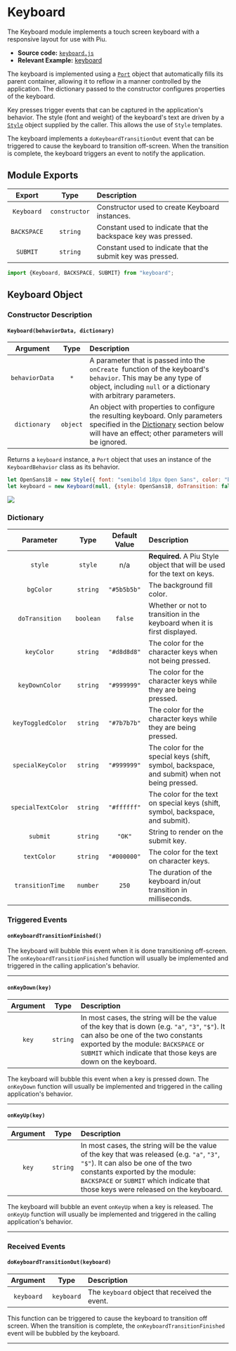 # Keyboard

The Keyboard module implements a touch screen keyboard with a responsive layout for use with Piu.

- **Source code:** [`keyboard.js`](../../modules/input/keyboard/keyboard.js)
- **Relevant Example:** [keyboard](../../examples/piu/keyboard/main.js)

The keyboard is implemented using a [`Port`](./piu.md#port-object) object that automatically fills its parent container, allowing it to reflow in a manner controlled by the application. The dictionary passed to the constructor configures properties of the keyboard.

Key presses trigger events that can be captured in the application's behavior. The style (font and weight) of the keyboard's text are driven by a [`Style`](./piu.md#style-object) object supplied by the caller. This allows the use of `Style` templates.

The keyboard implements a `doKeyboardTransitionOut` event that can be triggered to cause the keyboard to transition off-screen. When the transition is complete, the keyboard triggers an event to notify the application.

## Module Exports

| Export | Type |  Description |
| :---: | :---: | :--- |
| `Keyboard` | `constructor` | Constructor used to create Keyboard instances. |
| `BACKSPACE` | `string` | Constant used to indicate that the backspace key was pressed. |
| `SUBMIT` | `string` | Constant used to indicate that the submit key was pressed. |

```js
import {Keyboard, BACKSPACE, SUBMIT} from "keyboard";
```

## Keyboard Object

### Constructor Description

#### `Keyboard(behaviorData, dictionary)`

| Argument | Type | Description |
| :---: | :---: | :--- |
| `behaviorData`	| `*` |	A parameter that is passed into the `onCreate `function of the keyboard's `behavior`. This may be any type of object, including `null` or a dictionary with arbitrary parameters.
| `dictionary` | `object` | An object with properties to configure the resulting keyboard. Only parameters specified in the [Dictionary](#keyboard-dictionary) section below will have an effect; other parameters will be ignored.

Returns a `keyboard` instance, a `Port` object that uses an instance of the `KeyboardBehavior` class as its behavior.

```js
let OpenSans18 = new Style({ font: "semibold 18px Open Sans", color: "black" });
let keyboard = new Keyboard(null, {style: OpenSans18, doTransition: false})
```

![](../assets/piu/keyboard.png)

<a id="keyboard-dictionary"></a>
### Dictionary

| Parameter | Type | Default Value | Description |
| :---: | :---: | :---: | :--- |
| `style` | `style` | n/a | **Required.** A Piu Style object that will be used for the text on keys. |
| `bgColor` | `string` | `"#5b5b5b"`| The background fill color. |
| `doTransition` | `boolean` | `false`| Whether or not to transition in the keyboard when it is first displayed. |
| `keyColor` | `string` | `"#d8d8d8"`| The color for the character keys when not being pressed. |
| `keyDownColor` | `string` | `"#999999"`| The color for the character keys while they are being pressed. |
| `keyToggledColor` | `string` | `"#7b7b7b"`| The color for the character keys while they are being pressed. |
| `specialKeyColor` | `string` | `"#999999"`| The color for the special keys (shift, symbol, backspace, and submit) when not being pressed. |
| `specialTextColor` | `string` | `"#ffffff"`| The color for the text on special keys (shift, symbol, backspace, and submit). |
| `submit` | `string` | `"OK"`| String to render on the submit key. |
| `textColor` | `string` | `"#000000"`| The color for the text on character keys. |
| `transitionTime` | `number` | `250`| The duration of the keyboard in/out transition in milliseconds. |

<a id="key-callback"></a>
### Triggered Events

#### `onKeyboardTransitionFinished()`
The keyboard will bubble this event when it is done transitioning off-screen. The `onKeyboardTransitionFinished` function will usually be implemented and triggered in the calling application's behavior.

***

#### `onKeyDown(key)`

| Argument | Type | Description |
| :---: | :---: | :--- |
| `key` | `string` | In most cases, the string will be the value of the key that is down (e.g. `"a"`, `"3"`, `"$"`). It can also be one of the two constants exported by the module:  `BACKSPACE` or `SUBMIT` which indicate that those keys are down on the keyboard.|

The keyboard will bubble this event when a key is pressed down. The `onKeyDown` function will usually be implemented and triggered in the calling application's behavior.


***

#### `onKeyUp(key)`

| Argument | Type | Description |
| :---: | :---: | :--- |
| `key` | `string` | In most cases, the string will be the value of the key that was released (e.g. `"a"`, `"3"`, `"$"`). It can also be one of the two constants exported by the module:  `BACKSPACE` or `SUBMIT` which indicate that those keys were released on the keyboard.|

The keyboard will bubble an event `onKeyUp` when a key is released. The `onKeyUp` function will usually be implemented and triggered in the calling application's behavior.

***

### Received Events

#### `doKeyboardTransitionOut(keyboard)`

| Argument | Type | Description |
| :---: | :---: | :--- |
| `keyboard` | `keyboard` | The `keyboard` object that received the event. |

This function can be triggered to cause the keyboard to transition off screen. When the transition is complete, the `onKeyboardTransitionFinished` event will be bubbled by the keyboard.

***
